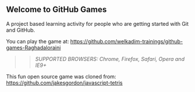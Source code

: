 ## Welcome to GitHub Games

A project based learning activity for people who are getting started with Git and GitHub.

You can play the game at: https://github.com/welkadim-trainings/github-games-Raghadaloraini

>> _*SUPPORTED BROWSERS*: Chrome, Firefox, Safari, Opera and IE9+_

This fun open source game was cloned from: https://github.com/jakesgordon/javascript-tetris
